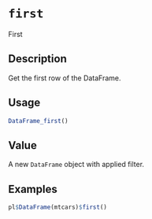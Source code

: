 # `first`

First

## Description

Get the first row of the DataFrame.

## Usage

```r
DataFrame_first()
```

## Value

A new `DataFrame` object with applied filter.

## Examples

```r
pl$DataFrame(mtcars)$first()
```


